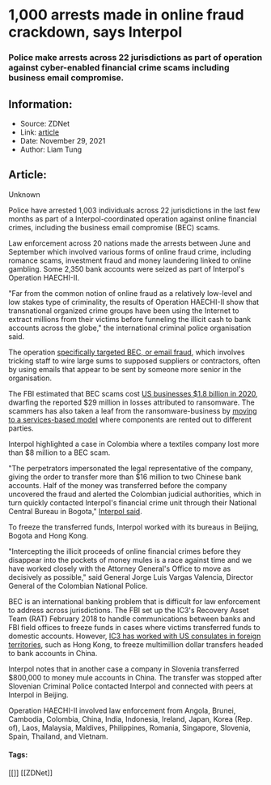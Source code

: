 # 1,000 arrests made in online fraud crackdown, says Interpol
### Police make arrests across 22 jurisdictions as part of operation against cyber-enabled financial crime scams including business email compromise.

## Information:
+ Source: ZDNet
+ Link: [article](https://www.zdnet.com/article/1000-arrests-made-in-online-fraud-crackdown-says-interpol/)
+ Date: November 29, 2021
+ Author: Liam Tung


## Article:
Unknown

Police have arrested 1,003 individuals across 22 jurisdictions in the last few months as part of a Interpol-coordinated operation against online financial crimes, including the business email compromise (BEC) scams. 

Law enforcement across 20 nations made the arrests between June and September which involved various forms of online fraud crime, including romance scams, investment fraud and money laundering linked to online gambling. Some 2,350 bank accounts were seized as part of Interpol's Operation HAECHI-II. 

"Far from the common notion of online fraud as a relatively low-level and low stakes type of criminality, the results of Operation HAECHI-II show that transnational organized crime groups have been using the Internet to extract millions from their victims before funneling the illicit cash to bank accounts across the globe," the international criminal police organisation said.

The operation [specifically targeted BEC, or email fraud](https://www.zdnet.com/article/this-cybersecurity-threat-costs-business-millions-and-its-the-one-they-often-forget-about/), which involves tricking staff to wire large sums to supposed suppliers or contractors, often by using emails that appear to be sent by someone more senior in the organisation. 

The FBI estimated that BEC scams cost [US businesses $1.8 billion in 2020](https://www.zdnet.com/article/fbi-one-type-of-scam-is-costing-business-the-most/), dwarfing the reported $29 million in losses attributed to ransomware. The scammers has also taken a leaf from the ransomware-business by [moving to a services-based model](https://www.zdnet.com/article/palo-alto-warns-of-bec-as-a-service-finds-average-wire-fraud-attempted-is-567000-with-peak-of-6-million/) where components are rented out to different parties.  

Interpol highlighted a case in Colombia where a textiles company lost more than $8 million to a BEC scam. 

"The perpetrators impersonated the legal representative of the company, giving the order to transfer more than $16 million to two Chinese bank accounts. Half of the money was transferred before the company uncovered the fraud and alerted the Colombian judicial authorities, which in turn quickly contacted Interpol's financial crime unit through their National Central Bureau in Bogota," [Interpol said](https://www.interpol.int/en/News-and-Events/News/2021/More-than-1-000-arrests-and-USD-27-million-intercepted-in-massive-financial-crime-crackdown). 






To freeze the transferred funds, Interpol worked with its bureaus in Beijing, Bogota and Hong Kong.   

"Intercepting the illicit proceeds of online financial crimes before they disappear into the pockets of money mules is a race against time and we have worked closely with the Attorney General's Office to move as decisively as possible," said General Jorge Luis Vargas Valencia, Director General of the Colombian National Police.

BEC is an international banking problem that is difficult for law enforcement to address across jurisdictions. The FBI set up the IC3's Recovery Asset Team (RAT) February 2018 to handle communications between banks and FBI field offices to freeze funds in cases where victims transferred funds to domestic accounts. However, [IC3 has worked with US consulates in foreign territories](https://www.ic3.gov/Media/PDF/AnnualReport/2020_IC3Report.pdf), such as Hong Kong, to freeze multimillion dollar transfers headed to bank accounts in China.

Interpol notes that in another case a company in Slovenia transferred $800,000 to money mule accounts in China. The transfer was stopped after Slovenian Criminal Police contacted Interpol and connected with peers at Interpol in Beijing. 

Operation HAECHI-II involved law enforcement from Angola, Brunei, Cambodia, Colombia, China, India, Indonesia, Ireland, Japan, Korea (Rep. of), Laos, Malaysia, Maldives, Philippines, Romania, Singapore, Slovenia, Spain, Thailand, and Vietnam.





#### Tags:
[[]] [[ZDNet]]
